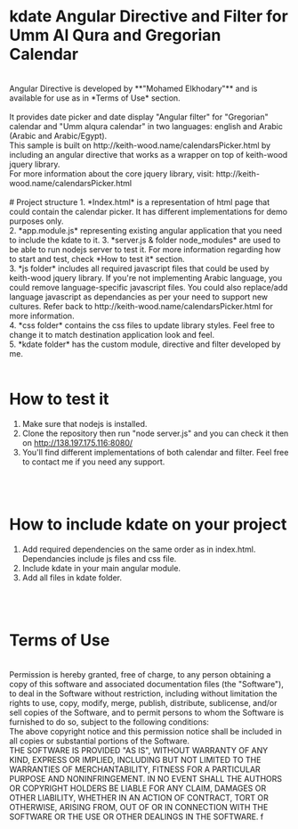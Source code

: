 # kdate Angular Directive and Filter for Umm Al Qura and Gregorian Calendar
<br>
Angular Directive is developed by **"Mohamed Elkhodary"** and is available for use as in *Terms of Use* section.
<br>
<br>
It provides date picker and date display "Angular filter" for "Gregorian" calendar and "Umm alqura calendar" in two languages: english and Arabic (Arabic and Arabic/Egypt).
<br>
This sample is built on http://keith-wood.name/calendarsPicker.html by including an angular directive that works as a wrapper on top of keith-wood jquery library.
<br>
For more information about the core jquery library, visit: http://keith-wood.name/calendarsPicker.html
<br>
<br>
# Project structure
1. *Index.html* is a representation of html page that could contain the calendar picker. It has different implementations for demo purposes only. <br>
2. *app.module.js* representing existing angular application that you need to include the kdate to it.
3. *server.js & folder node_modules* are used to be able to run nodejs server to test it. For more information regarding how to start and test,  check *How to test it* section. <br>
3. *js folder* includes all required javascript files that could be used by keith-wood jquery library. If you're not implementing Arabic language, you could remove language-specific javascript files. You could also replace/add language javascript as dependancies as per your need to support new cultures. Refer back to http://keith-wood.name/calendarsPicker.html for more information.<br>
4. *css folder* contains the css files to update library styles. Feel free to change it to match destination application look and feel.<br>
5. *kdate folder* has the custom module, directive and filter developed by me.
<br> 
<br>

# How to test it

1. Make sure that nodejs is installed.<br>
2. Clone the repository then run "node server.js" and you can check it then on http://138.197.175.116:8080/
3. You'll find different implementations of both calendar and filter. Feel free to contact me if you need any support.
<br> 
<br>

# How to include kdate on your project

1. Add required dependencies on the same order as in index.html. Dependancies include js files and css file.
2. Include kdate in your main angular module.
3. Add all files in kdate folder.
<br> 
<br>

# Terms of Use

<br>
Permission is hereby granted, free of charge, to any person obtaining a copy of this software and associated documentation files (the "Software"), to deal in the Software without restriction, including without limitation the rights to use, copy, modify, merge, publish, distribute, sublicense, and/or sell copies of the Software, and to permit persons to whom the Software is furnished to do so, subject to the following conditions:
<br>
The above copyright notice and this permission notice shall be included in all copies or substantial portions of the Software.
<br>
THE SOFTWARE IS PROVIDED "AS IS", WITHOUT WARRANTY OF ANY KIND, EXPRESS OR IMPLIED, INCLUDING BUT NOT LIMITED TO THE WARRANTIES OF MERCHANTABILITY, FITNESS FOR A PARTICULAR PURPOSE AND NONINFRINGEMENT. IN NO EVENT SHALL THE AUTHORS OR COPYRIGHT HOLDERS BE LIABLE FOR ANY CLAIM, DAMAGES OR OTHER LIABILITY, WHETHER IN AN ACTION OF CONTRACT, TORT OR OTHERWISE, ARISING FROM, OUT OF OR IN CONNECTION WITH THE SOFTWARE OR THE USE OR OTHER DEALINGS IN THE SOFTWARE.
f